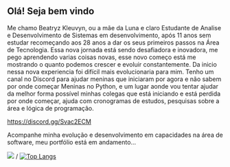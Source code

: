 ## Olá! Seja bem vindo

 Me chamo Beatryz Kleuvyn, ou a mãe da Luna e claro Estudante de Analise e Desenvolvimento de Sistemas em desenvolvimento, após 11 anos sem estudar recomeçando aos 28 anos a dar os seus primeiros passos na Área de Tecnologia.
Essa nova jornada está sendo desafiadora e inovadora, me pego aprendendo varias coisas novas, esse novo começo está me mostrando o quanto podemos crescer e evoluir constantemente.
Da inicio nessa nova experiencia foi difícil mais evolucionaria para mim.
Tenho um canal no Discord para ajudar meninas que iniciaram por agora e não sabem por onde começar Meninas no Python, e um lugar aonde vou tentar ajudar da melhor forma possível minhas colegas que está iniciando e está perdida por onde começar, ajuda com cronogramas de estudos, pesquisas sobre a área e lógica de programação.

https://discord.gg/Svac2ECM

Acompanhe minha evolução e desenvolvimento em capacidades na área de software, meu portfólio está em andamento...

<picture>
<source 
  srcset="https://github-readme-stats.vercel.app/api?username=KLEUVYN&show_icons=true&theme=dark"
  media="(prefers-color-scheme: dark)"
/>
<source
  srcset="https://github-readme-stats.vercel.app/api?username=KLEUVYN&show_icons=true"
  media="(prefers-color-scheme:dark), (prefers-color-scheme:dark)"
/>
<img src="https://github-readme-stats.vercel.app/api?username=KLEUVYN&show_icons=true" />
</picture>


<picture>
<source 
  srcset="https://github-readme-stats.vercel.app/api?username=KLEUVYN&show_icons=true&theme=synthwave"
  media="(prefers-color-scheme: dark)"![image](https://user-images.githubusercontent.com/121393887/218644017-71e889f7-0765-447b-89bd-6b69ffc7a92f.png)![image](https://user-images.githubusercontent.com/121393887/218644020-1130b3f1-29f2-4b21-943e-ad75e18ca4d0.png)

/
[![Top Langs](https://github-readme-stats.vercel.app/api/top-langs/?username=kleuvyn&layout=compact__icons=true&theme=synthwave)](https://github.com/KLEUVYN/github-readme-stats)
